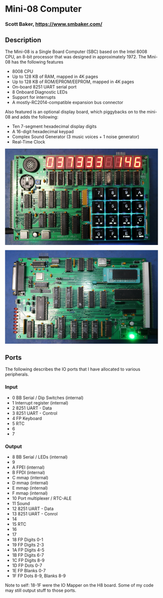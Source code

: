 # Mini-08 Computer
### Scott Baker, https://www.smbaker.com/

## Description

The Mini-08 is a Single Board Computer (SBC) based on the Intel 8008 CPU, an 8-bit processor that was designed in approximately 1972. The Mini-08 has the following features

* 8008 CPU
* Up to 128 KB of RAM, mapped in 4K pages
* Up to 128 KB of ROM/EPROM/EEPROM, mapped in 4K pages
* On-board 8251 UART serial port
* 8 Onboard Diagnostic LEDs
* Support for interrupts
* A mostly-RC2014-compatible expansion bus connector

Also featured is an optional display board, which piggybacks on to the mini-08 and adds the following:

* Ten 7-segment hexadecimal display digits
* A 16-digit hexadecimal keypad
* Complex Sound Generator (3 music voices + 1 noise generator)
* Real-Time Clock

![Display Board](./pictures/mini-08-top-3840.jpg)

![CPU Board](./pictures/mini-08-bottom-3840.jpg)

## Ports

The following describes the IO ports that I have allocated to various peripherals.

### Input

* 0 BB Serial / Dip Switches (internal)
* 1 Interrupt register (internal)
* 2 8251 UART - Data
* 3 8251 UART - Control
* 4 FP Keyboard
* 5 RTC
* 6 
* 7

### Output

* 8 BB Serial / LEDs (internal)
* 9 
* A FPEI (internal)
* B FPDI (internal)
* C mmap (internal)
* D mmap (internal)
* E mmap (internal)
* F mmap (internal)
* 10 Port multiplexer / RTC-ALE
* 11 Sound
* 12 8251 UART - Data
* 13 8251 UART - Conrol
* 14 
* 15 RTC
* 16 
* 17
* 18 FP Digits 0-1
* 19 FP Digits 2-3
* 1A FP Digits 4-5
* 1B FP Digits 6-7
* 1C FP Digits 8-9
* 1D FP Dots 0-7
* 1E FP Blanks 0-7
* 1F FP Dots 8-9, Blanks 8-9

Note to self: 18-1F were the IO Mapper on the H8 board. Some of my code may still output stuff to those ports.
